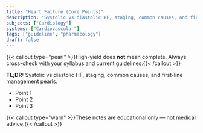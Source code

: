 ```yaml
---
title: "Heart Failure (Core Points)"
description: "Systolic vs diastolic HF, staging, common causes, and first-line management pearls."
subjects: ["Cardiology"]
systems: ["Cardiovascular"]
tags: ["guideline", "pharmacology"]
draft: false
---
```


{{< callout type="pearl" >}}High-yield does **not** mean complete. Always cross-check with your syllabus and current guidelines.{{< /callout >}}  

**TL;DR:** Systolic vs diastolic HF, staging, common causes, and first-line management pearls.

- Point 1  
- Point 2  
- Point 3

{{< callout type="warn" >}}These notes are educational only — not medical advice.{{< /callout >}}
